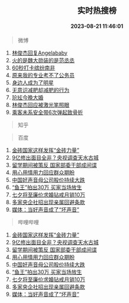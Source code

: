 <div align="center"><h2>实时热搜榜</h2><h4>2023-08-21 11:46:01</h4></div>

> 微博  

1. [林俊杰回复Angelababy](https://s.weibo.com/weibo?q=%23%E6%9E%97%E4%BF%8A%E6%9D%B0%E5%9B%9E%E5%A4%8DAngelababy%23&t=31&band_rank=1&Refer=top)<br />
2. [火的是魏大勋装的是范丞丞](https://s.weibo.com/weibo?q=%23%E7%81%AB%E7%9A%84%E6%98%AF%E9%AD%8F%E5%A4%A7%E5%8B%8B%E8%A3%85%E7%9A%84%E6%98%AF%E8%8C%83%E4%B8%9E%E4%B8%9E%23&t=31&band_rank=2&Refer=top)<br />
3. [60秒打卡缤纷南非](https://s.weibo.com/weibo?q=%2360%E7%A7%92%E6%89%93%E5%8D%A1%E7%BC%A4%E7%BA%B7%E5%8D%97%E9%9D%9E%23&t=31&band_rank=3&Refer=top)<br />
4. [原来我的专业考不了公务员](https://s.weibo.com/weibo?q=%23%E5%8E%9F%E6%9D%A5%E6%88%91%E7%9A%84%E4%B8%93%E4%B8%9A%E8%80%83%E4%B8%8D%E4%BA%86%E5%85%AC%E5%8A%A1%E5%91%98%23&t=31&band_rank=4&Refer=top)<br />
5. [身边人成为了明星](https://s.weibo.com/weibo?q=%23%E8%BA%AB%E8%BE%B9%E4%BA%BA%E6%88%90%E4%B8%BA%E4%BA%86%E6%98%8E%E6%98%9F%23&t=31&band_rank=5&Refer=top)<br />
6. [无意识减肥却减肥的行为](https://s.weibo.com/weibo?q=%23%E6%97%A0%E6%84%8F%E8%AF%86%E5%87%8F%E8%82%A5%E5%8D%B4%E5%87%8F%E8%82%A5%E7%9A%84%E8%A1%8C%E4%B8%BA%23&t=31&band_rank=6&Refer=top)<br />
7. [玱玹今晚大婚](https://s.weibo.com/weibo?q=%23%E7%8E%B1%E7%8E%B9%E4%BB%8A%E6%99%9A%E5%A4%A7%E5%A9%9A%23&t=31&band_rank=7&Refer=top)<br />
8. [林俊杰回应被激光笔照眼](https://s.weibo.com/weibo?q=%23%E6%9E%97%E4%BF%8A%E6%9D%B0%E5%9B%9E%E5%BA%94%E8%A2%AB%E6%BF%80%E5%85%89%E7%AC%94%E7%85%A7%E7%9C%BC%23&t=31&band_rank=8&Refer=top)<br />
9. [乘客未系安全带6次弹起致骨折](https://s.weibo.com/weibo?q=%23%E4%B9%98%E5%AE%A2%E6%9C%AA%E7%B3%BB%E5%AE%89%E5%85%A8%E5%B8%A66%E6%AC%A1%E5%BC%B9%E8%B5%B7%E8%87%B4%E9%AA%A8%E6%8A%98%23&t=31&band_rank=9&Refer=top)<br />

> 知乎  


> 百度  

1. [金砖国家这样发挥“金砖力量”](https://www.baidu.com/s?wd=%E9%87%91%E7%A0%96%E5%9B%BD%E5%AE%B6%E8%BF%99%E6%A0%B7%E5%8F%91%E6%8C%A5%E2%80%9C%E9%87%91%E7%A0%96%E5%8A%9B%E9%87%8F%E2%80%9D&sa=fyb_news&rsv_dl=fyb_news)<br />
2. [9亿修出面目全非？央视调查天水古城](https://www.baidu.com/s?wd=9%E4%BA%BF%E4%BF%AE%E5%87%BA%E9%9D%A2%E7%9B%AE%E5%85%A8%E9%9D%9E%EF%BC%9F%E5%A4%AE%E8%A7%86%E8%B0%83%E6%9F%A5%E5%A4%A9%E6%B0%B4%E5%8F%A4%E5%9F%8E&sa=fyb_news&rsv_dl=fyb_news)<br />
3. [留学期间被策反 国家部委干部成间谍](https://www.baidu.com/s?wd=%E7%95%99%E5%AD%A6%E6%9C%9F%E9%97%B4%E8%A2%AB%E7%AD%96%E5%8F%8D+%E5%9B%BD%E5%AE%B6%E9%83%A8%E5%A7%94%E5%B9%B2%E9%83%A8%E6%88%90%E9%97%B4%E8%B0%8D&sa=fyb_news&rsv_dl=fyb_news)<br />
4. [用心用情用力回应群众期盼](https://www.baidu.com/s?wd=%E7%94%A8%E5%BF%83%E7%94%A8%E6%83%85%E7%94%A8%E5%8A%9B%E5%9B%9E%E5%BA%94%E7%BE%A4%E4%BC%97%E6%9C%9F%E7%9B%BC&sa=fyb_news&rsv_dl=fyb_news)<br />
5. [中国好声音母公司股价持续大跌](https://www.baidu.com/s?wd=%E4%B8%AD%E5%9B%BD%E5%A5%BD%E5%A3%B0%E9%9F%B3%E6%AF%8D%E5%85%AC%E5%8F%B8%E8%82%A1%E4%BB%B7%E6%8C%81%E7%BB%AD%E5%A4%A7%E8%B7%8C&sa=fyb_news&rsv_dl=fyb_news)<br />
6. [“鱼王”拍出30万 买家当场放生](https://www.baidu.com/s?wd=%E2%80%9C%E9%B1%BC%E7%8E%8B%E2%80%9D%E6%8B%8D%E5%87%BA30%E4%B8%87+%E4%B9%B0%E5%AE%B6%E5%BD%93%E5%9C%BA%E6%94%BE%E7%94%9F&sa=fyb_news&rsv_dl=fyb_news)<br />
7. [七夕将至廉价求婚钻戒月销10万](https://www.baidu.com/s?wd=%E4%B8%83%E5%A4%95%E5%B0%86%E8%87%B3%E5%BB%89%E4%BB%B7%E6%B1%82%E5%A9%9A%E9%92%BB%E6%88%92%E6%9C%88%E9%94%8010%E4%B8%87&sa=fyb_news&rsv_dl=fyb_news)<br />
8. [多家央企社招出现亲属回避条款](https://www.baidu.com/s?wd=%E5%A4%9A%E5%AE%B6%E5%A4%AE%E4%BC%81%E7%A4%BE%E6%8B%9B%E5%87%BA%E7%8E%B0%E4%BA%B2%E5%B1%9E%E5%9B%9E%E9%81%BF%E6%9D%A1%E6%AC%BE&sa=fyb_news&rsv_dl=fyb_news)<br />
9. [媒体：当好声音成了“坏声音”](https://www.baidu.com/s?wd=%E5%AA%92%E4%BD%93%EF%BC%9A%E5%BD%93%E5%A5%BD%E5%A3%B0%E9%9F%B3%E6%88%90%E4%BA%86%E2%80%9C%E5%9D%8F%E5%A3%B0%E9%9F%B3%E2%80%9D&sa=fyb_news&rsv_dl=fyb_news)<br />

> 哔哩哔哩  

1. [金砖国家这样发挥“金砖力量”](https://www.baidu.com/s?wd=%E9%87%91%E7%A0%96%E5%9B%BD%E5%AE%B6%E8%BF%99%E6%A0%B7%E5%8F%91%E6%8C%A5%E2%80%9C%E9%87%91%E7%A0%96%E5%8A%9B%E9%87%8F%E2%80%9D&sa=fyb_news&rsv_dl=fyb_news)<br />
2. [9亿修出面目全非？央视调查天水古城](https://www.baidu.com/s?wd=9%E4%BA%BF%E4%BF%AE%E5%87%BA%E9%9D%A2%E7%9B%AE%E5%85%A8%E9%9D%9E%EF%BC%9F%E5%A4%AE%E8%A7%86%E8%B0%83%E6%9F%A5%E5%A4%A9%E6%B0%B4%E5%8F%A4%E5%9F%8E&sa=fyb_news&rsv_dl=fyb_news)<br />
3. [留学期间被策反 国家部委干部成间谍](https://www.baidu.com/s?wd=%E7%95%99%E5%AD%A6%E6%9C%9F%E9%97%B4%E8%A2%AB%E7%AD%96%E5%8F%8D+%E5%9B%BD%E5%AE%B6%E9%83%A8%E5%A7%94%E5%B9%B2%E9%83%A8%E6%88%90%E9%97%B4%E8%B0%8D&sa=fyb_news&rsv_dl=fyb_news)<br />
4. [用心用情用力回应群众期盼](https://www.baidu.com/s?wd=%E7%94%A8%E5%BF%83%E7%94%A8%E6%83%85%E7%94%A8%E5%8A%9B%E5%9B%9E%E5%BA%94%E7%BE%A4%E4%BC%97%E6%9C%9F%E7%9B%BC&sa=fyb_news&rsv_dl=fyb_news)<br />
5. [中国好声音母公司股价持续大跌](https://www.baidu.com/s?wd=%E4%B8%AD%E5%9B%BD%E5%A5%BD%E5%A3%B0%E9%9F%B3%E6%AF%8D%E5%85%AC%E5%8F%B8%E8%82%A1%E4%BB%B7%E6%8C%81%E7%BB%AD%E5%A4%A7%E8%B7%8C&sa=fyb_news&rsv_dl=fyb_news)<br />
6. [“鱼王”拍出30万 买家当场放生](https://www.baidu.com/s?wd=%E2%80%9C%E9%B1%BC%E7%8E%8B%E2%80%9D%E6%8B%8D%E5%87%BA30%E4%B8%87+%E4%B9%B0%E5%AE%B6%E5%BD%93%E5%9C%BA%E6%94%BE%E7%94%9F&sa=fyb_news&rsv_dl=fyb_news)<br />
7. [七夕将至廉价求婚钻戒月销10万](https://www.baidu.com/s?wd=%E4%B8%83%E5%A4%95%E5%B0%86%E8%87%B3%E5%BB%89%E4%BB%B7%E6%B1%82%E5%A9%9A%E9%92%BB%E6%88%92%E6%9C%88%E9%94%8010%E4%B8%87&sa=fyb_news&rsv_dl=fyb_news)<br />
8. [多家央企社招出现亲属回避条款](https://www.baidu.com/s?wd=%E5%A4%9A%E5%AE%B6%E5%A4%AE%E4%BC%81%E7%A4%BE%E6%8B%9B%E5%87%BA%E7%8E%B0%E4%BA%B2%E5%B1%9E%E5%9B%9E%E9%81%BF%E6%9D%A1%E6%AC%BE&sa=fyb_news&rsv_dl=fyb_news)<br />
9. [媒体：当好声音成了“坏声音”](https://www.baidu.com/s?wd=%E5%AA%92%E4%BD%93%EF%BC%9A%E5%BD%93%E5%A5%BD%E5%A3%B0%E9%9F%B3%E6%88%90%E4%BA%86%E2%80%9C%E5%9D%8F%E5%A3%B0%E9%9F%B3%E2%80%9D&sa=fyb_news&rsv_dl=fyb_news)<br />
